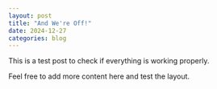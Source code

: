 ```yaml
---
layout: post
title: "And We're Off!"
date: 2024-12-27
categories: blog
---
```

This is a test post to check if everything is working properly. 

Feel free to add more content here and test the layout.
